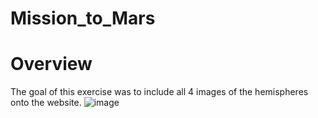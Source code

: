 # Mission_to_Mars
# Overview
The goal of this exercise was to include all 4 images of the hemispheres onto the website. 
![image](https://user-images.githubusercontent.com/85076259/130376406-41b2933e-6b45-403c-82be-b35807c49a6e.png)
